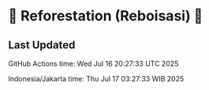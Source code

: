 
# 🌳 Reforestation (Reboisasi) 🌲

## Last Updated

GitHub Actions time: Wed Jul 16 20:27:33 UTC 2025

Indonesia/Jakarta time: Thu Jul 17 03:27:33 WIB 2025
